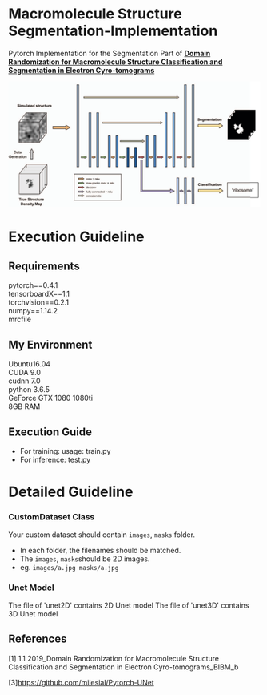 # Macromolecule Structure Segmentation-Implementation
Pytorch Implementation for the Segmentation Part of [**Domain Randomization for Macromolecule Structure Classification and Segmentation in Electron Cyro-tomograms**](https://repository.kaust.edu.sa/bitstream/handle/10754/663480/2019_domainrandomization_bibm.pdf?sequence=1&isAllowed=y)

![The Overview Framework.png](readme_images/The_Overview_Framework.png)

# Execution Guideline
## Requirements
pytorch==0.4.1  
tensorboardX==1.1  
torchvision==0.2.1  
numpy==1.14.2  
mrcfile

## My Environment
Ubuntu16.04  
CUDA 9.0  
cudnn 7.0  
python 3.6.5  
GeForce GTX 1080 1080ti  
8GB RAM

## Execution Guide
- For training: usage: train.py
- For inference:  test.py

# Detailed Guideline
### CustomDataset Class
Your custom dataset should contain `images`, `masks` folder.
  - In each folder, the filenames should be matched. 
  - The `images`, `masks`should be 2D images.
  - eg. ```images/a.jpg masks/a.jpg```

### Unet Model
The file of 'unet2D' contains 2D Unet model
The file of 'unet3D' contains 3D Unet model

##  References
[1] 1.1	2019_Domain Randomization for Macromolecule Structure Classification and Segmentation in Electron Cyro-tomograms_BIBM_b

[3]https://github.com/milesial/Pytorch-UNet